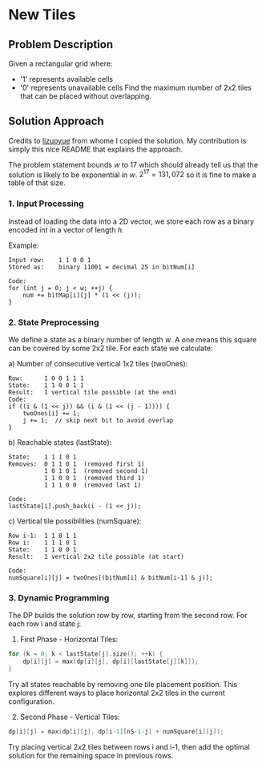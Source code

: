 # New Tiles

## Problem Description
Given a rectangular grid where:
- '1' represents available cells
- '0' represents unavailable cells
Find the maximum number of 2x2 tiles that can be placed without overlapping.

## Solution Approach
Credits to [lizuoyue](https://github.com/lizuoyue) from whome I copied the solution. My contribution is simply this nice README that explains the approach.

The problem statement bounds $w$ to 17 which should already tell us that the solution is likely to be exponential in $w$. $2^{17}=131,072$ so it is fine to make a table of that size.

### 1. Input Processing
Instead of loading the data into a 2D vector, we store each row as a binary encoded int in a vector of length $h$.

Example:
```
Input row:    1 1 0 0 1
Stored as:    binary 11001 = decimal 25 in bitNum[i]

Code:
for (int j = 0; j < w; ++j) {
    num += bitMap[i][j] * (1 << (j));
}
```

### 2. State Preprocessing
We define a state as a binary number of length $w$. A one means this square can be covered by some 2x2 tile. For each state we calculate:

a) Number of consecutive vertical 1x2 tiles (twoOnes):
```
Row:      1 0 0 1 1 1
State:    1 1 0 0 1 1
Result:   1 vertical tile possible (at the end)
Code:
if ((i & (1 << j)) && (i & (1 << (j - 1)))) {
    twoOnes[i] += 1;
    j += 1;  // skip next bit to avoid overlap
}
```

b) Reachable states (lastState):
```
State:    1 1 1 0 1
Removes:  0 1 1 0 1  (removed first 1)
          1 0 1 0 1  (removed second 1)
          1 1 0 0 1  (removed third 1)
          1 1 1 0 0  (removed last 1)

Code:
lastState[i].push_back(i - (1 << j));
```

c) Vertical tile possibilities (numSquare):
```
Row i-1:  1 1 0 1 1
Row i:    1 1 1 0 1
State:    1 1 0 0 1
Result:   1 vertical 2x2 tile possible (at start)

Code:
numSquare[i][j] = twoOnes[(bitNum[i] & bitNum[i-1] & j)];
```

### 3. Dynamic Programming
The DP builds the solution row by row, starting from the second row. For each row i and state j:

1. First Phase - Horizontal Tiles:
```cpp
for (k = 0; k < lastState[j].size(); ++k) {
    dp[i][j] = max(dp[i][j], dp[i][lastState[j][k]]);
}
```
Try all states reachable by removing one tile placement position. This explores different ways to place horizontal 2x2 tiles in the current configuration.

2. Second Phase - Vertical Tiles:
```cpp
dp[i][j] = max(dp[i][j], dp[i-1][nS-1-j] + numSquare[i][j]);
```
Try placing vertical 2x2 tiles between rows i and i-1, then add the optimal solution for the remaining space in previous rows.


